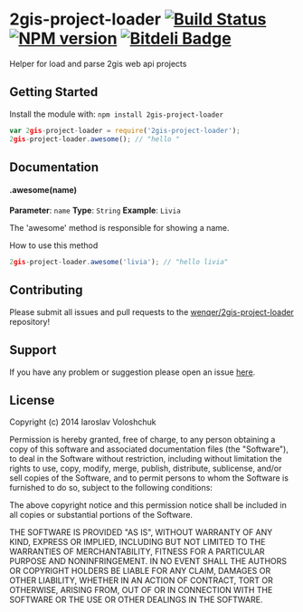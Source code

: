 # 2gis-project-loader [![Build Status](https://secure.travis-ci.org/wenqer/2gis-project-loader.png?branch=master)](http://travis-ci.org/wenqer/2gis-project-loader) [![NPM version](https://badge-me.herokuapp.com/api/npm/2gis-project-loader.png)](http://badges.enytc.com/for/npm/2gis-project-loader) [![Bitdeli Badge](https://d2weczhvl823v0.cloudfront.net/wenqer/2gis-project-loader/trend.png)](https://bitdeli.com/free "Bitdeli Badge")

Helper for load and parse 2gis web api projects

## Getting Started
Install the module with: `npm install 2gis-project-loader`

```javascript
var 2gis-project-loader = require('2gis-project-loader');
2gis-project-loader.awesome(); // "hello "
```

## Documentation

#### .awesome(name)

**Parameter**: `name`
**Type**: `String`
**Example**: `Livia`

The 'awesome' method is responsible for showing a name.

How to use this method

```javascript
2gis-project-loader.awesome('livia'); // "hello livia"
```

## Contributing

Please submit all issues and pull requests to the [wenqer/2gis-project-loader](http://github.com/wenqer/2gis-project-loader) repository!

## Support
If you have any problem or suggestion please open an issue [here](https://github.com/wenqer/2gis-project-loader/issues).

## License
Copyright (c) 2014 Iaroslav Voloshchuk

Permission is hereby granted, free of charge, to any person
obtaining a copy of this software and associated documentation
files (the "Software"), to deal in the Software without
restriction, including without limitation the rights to use,
copy, modify, merge, publish, distribute, sublicense, and/or sell
copies of the Software, and to permit persons to whom the
Software is furnished to do so, subject to the following
conditions:

The above copyright notice and this permission notice shall be
included in all copies or substantial portions of the Software.

THE SOFTWARE IS PROVIDED "AS IS", WITHOUT WARRANTY OF ANY KIND,
EXPRESS OR IMPLIED, INCLUDING BUT NOT LIMITED TO THE WARRANTIES
OF MERCHANTABILITY, FITNESS FOR A PARTICULAR PURPOSE AND
NONINFRINGEMENT. IN NO EVENT SHALL THE AUTHORS OR COPYRIGHT
HOLDERS BE LIABLE FOR ANY CLAIM, DAMAGES OR OTHER LIABILITY,
WHETHER IN AN ACTION OF CONTRACT, TORT OR OTHERWISE, ARISING
FROM, OUT OF OR IN CONNECTION WITH THE SOFTWARE OR THE USE OR
OTHER DEALINGS IN THE SOFTWARE.
